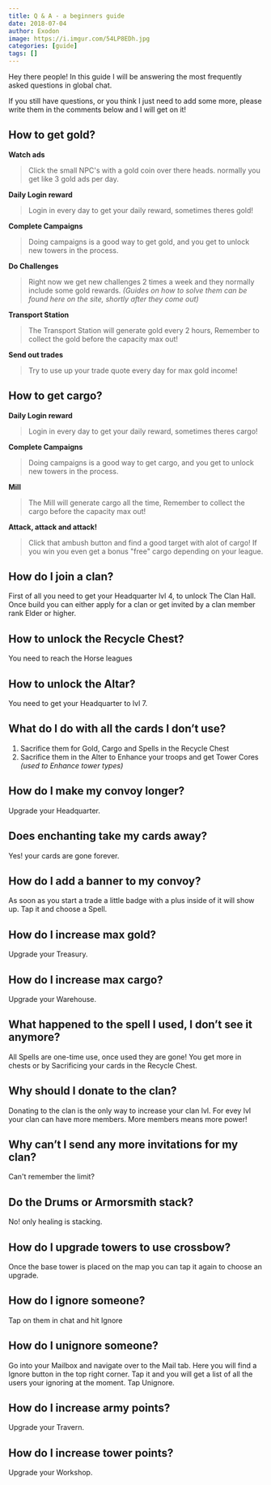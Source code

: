 ```yaml
---
title: Q & A - a beginners guide
date: 2018-07-04
author: Exodon
image: https://i.imgur.com/54LP8EDh.jpg
categories: [guide]
tags: []
---
```


Hey there people! In this guide I will be answering the most frequently asked questions in global chat.

If you still have questions, or you think I just need to add some more, please write them in the comments below and I will get on it!

## How to get gold?

**Watch ads**

> Click the small NPC's with a gold coin over there heads. normally you get like 3 gold ads per day.

**Daily Login reward**

> Login in every day to get your daily reward, sometimes theres gold!

**Complete Campaigns**

> Doing campaigns is a good way to get gold, and you get to unlock new towers in the process.

**Do Challenges**

> Right now we get new challenges 2 times a week and they normally include some gold rewards. *(Guides on how to solve them can be found here on the site, shortly after they come out)*

**Transport Station**

> The Transport Station will generate gold every 2 hours, Remember to collect the gold before the capacity max out!

**Send out trades**

> Try to use up your trade quote every day for max gold income!

## How to get cargo?

**Daily Login reward**

> Login in every day to get your daily reward, sometimes theres cargo!

**Complete Campaigns**

> Doing campaigns is a good way to get cargo, and you get to unlock new towers in the process.

**Mill**

> The Mill will generate cargo all the time, Remember to collect the cargo before the capacity max out!

**Attack, attack and attack!**

> Click that ambush button and find a good target with alot of cargo! If you win you even get a bonus "free" cargo depending on your league.

## How do I join a clan?

First of all you need to get your Headquarter lvl 4, to unlock The Clan Hall. Once build you can either apply for a clan or get invited by a clan member rank Elder or higher.

## How to unlock the Recycle Chest?

You need to reach the Horse leagues

## How to unlock the Altar?

You need to get your Headquarter to lvl 7.

## What do I do with all the cards I don’t use?

 1. Sacrifice them for Gold, Cargo and Spells in the Recycle Chest
 2. Sacrifice them in the Alter to Enhance your troops and get Tower Cores *(used to Enhance tower types)*

## How do I make my convoy longer?

Upgrade your Headquarter.

## Does enchanting take my cards away?

Yes! your cards are gone forever.

## How do I add a banner to my convoy?

As soon as you start a trade a little badge with a plus inside of it will show up. Tap it and choose a Spell.

## How do I increase max gold?

Upgrade your Treasury.

## How do I increase max cargo?

Upgrade your Warehouse.

## What happened to the spell I used, I don’t see it anymore?

All Spells are one-time use, once used they are gone! You get more in chests or by Sacrificing your cards in the Recycle Chest.

## Why should I donate to the clan?

Donating to the clan is the only way to increase your clan lvl. For evey lvl your clan can have more members. More members means more power!

## Why can’t I send any more invitations for my clan?

Can't remember the limit?

## Do the Drums or Armorsmith stack?

No! only healing is stacking.

## How do I upgrade towers to use crossbow?

Once the base tower is placed on the map you can tap it again to choose an upgrade.

## How do I ignore someone?

Tap on them in chat and hit Ignore

## How do I unignore someone?

Go into your Mailbox and navigate over to the Mail tab. Here you will find a Ignore button in the top right corner. Tap it and you will get a list of all the users your ignoring at the moment. Tap Unignore.

## How do I increase army points?

Upgrade your Travern.

## How do I increase tower points?

Upgrade your Workshop.
